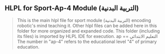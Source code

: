 ## HLPL for Sport-Ap-4 Module (التربية البدنية)
>This is the main hlpl file for sport module (التربية البدنية) encoding robotic's mind teaching it.
>Other hlpl files can be added here in this folder for more organized and expanded code.
>This folder (including its files) is imported by HLPL IDE for execution.
>ap == التعليم الابتدائي
>The number in "ap-4" refers to the educational level "4" of primary education.
